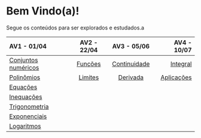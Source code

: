# Bem Vindo(a)!

Segue os conteúdos para ser explorados e estudados.a


| AV1 - 01/04                                     |      AV2 - 22/04      |           AV3 - 05/06           |                 AV4 - 10/07 |
| :---------------------------------------------- | :-------------------: | :-----------------------------: | --------------------------: |
| [Conjuntos numéricos](Conjuntos%20numéricos.md) | [Funções](Funções.md) | [Continuidade](Continuidade.md) |     [Integral](Integral.md) |
| [Polinômios](Polinômios.md)                     | [Limites](Limites.md) | [Derivada](Derivada.md)         | [Aplicações](Aplicações.md) |
| [Equações](Equações.md)                         |                       |                                 |                             |
| [Inequações](Inequações.md)                     |                       |                                 |                             |
| [Trigonometria](Trigonometria.md)               |                       |                                 |                             |
| [Exponenciais](Exponenciais.md)                 |                       |                                 |                             |
| [Logaritmos](Logaritmos.md)                     |                       |                                 |                             |


